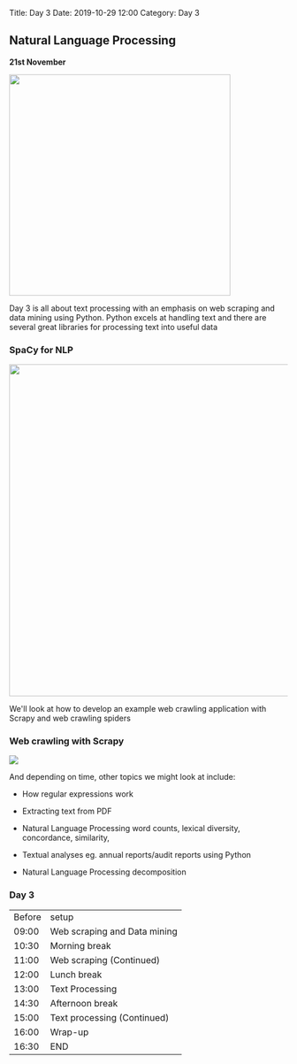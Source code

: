 Title: Day 3
Date: 2019-10-29 12:00
Category: Day 3

## Natural Language Processing

__21st November__

<img src="{static}/images/text.jpg" width="400">

Day 3 is all about text processing with an emphasis on
 web scraping and data mining using Python. Python excels at handling text and there are several great libraries for processing text into useful data


### SpaCy for NLP

[<img src="{static}/images/spacy.svg" width="600">](https://spacy.io)

We'll look at how to develop an example web crawling
 application with Scrapy and web crawling spiders
 
### Web crawling with Scrapy
 
 [![]({static}/images/web_spider.jpeg)](https://scrapy.org/)

And depending on time, other topics we might look at include:

- How regular expressions work

- Extracting text from PDF

- Natural Language Processing word counts,
 lexical diversity, concordance, similarity, 

- Textual analyses eg. annual reports/audit
 reports using Python

- Natural Language Processing decomposition

<div class="row">
  <div class="col-md-6">
    <h3>Day 3</h3>
    <table class="table table-striped">
      <tr> <td>Before</td> <td>setup</td> </tr>
      <tr> <td>09:00</td>  <td>Web scraping and Data mining</td> </tr>
      <tr> <td>10:30</td>  <td>Morning break</td> </tr>
      <tr> <td>11:00</td>  <td>Web scraping (Continued)</td> </tr>
      <tr> <td>12:00</td>  <td>Lunch break</td> </tr>
      <tr> <td>13:00</td>  <td>Text Processing</td> </tr>
      <tr> <td>14:30</td>  <td>Afternoon break</td> </tr>
      <tr> <td>15:00</td>  <td>Text processing (Continued)</td> </tr>
      <tr> <td>16:00</td>  <td>Wrap-up</td> </tr>
      <tr> <td>16:30</td>  <td>END</td> </tr>
    </table>
  </div>
